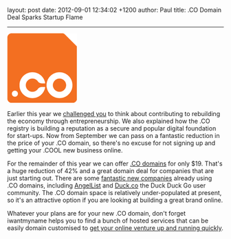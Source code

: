 layout: post
date: 2012-09-01 12:34:02 +1200
author: Paul
title: .CO Domain Deal Sparks Startup Flame



---

![dotco.png](/media/2012-09-01-dotco.png)

Earlier this year we [challenged you](https://iwantmyname.com/blog/2012/02/co-domain----what-will-you-build.html) to think about contributing to rebuilding the economy through entrepreneurship. We also explained how the .CO registry is building a reputation as a secure and popular digital foundation for start-ups. Now from September we can pass on a fantastic reduction in the price of your .CO domain, so there's no excuse for not signing up and getting your .COOL new business online.

For the remainder of this year we can offer [.CO domains](https://iwantmyname.com/domains/co-colombian-domain-name-registration-for-colombia) for only $19. That's a huge reduction of 42% and a great domain deal for companies that are just starting out. There are some [fantastic new companies](http://www.go.co/case-studies/) already using .CO domains, including [AngelList](https://angel.co/) and [Duck.co](http://duck.co/) the Duck Duck Go user community. The .CO domain space is relatively under-populated at present, so it's an attractive option if you are looking at building a great brand online.

Whatever your plans are for your new .CO domain, don't forget iwantmyname helps you to find a bunch of hosted services that can be easily domain customised to [get your online venture up and running quickly](https://iwantmyname.com/services).
